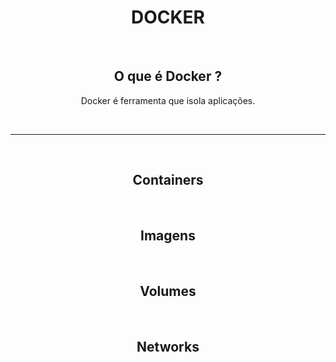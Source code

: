 <div align="center">

   **<h1>DOCKER</h1>** <br>

   **<h2>O que é Docker ? </h2>**

   <p>Docker é ferramenta que isola aplicações.</p> <br>

   <hr> <br>

   **<h2> Containers </h2>** <br>
  
   **<h2> Imagens </h2>** <br>

   **<h2> Volumes </h2>** <br>
  
   **<h2> Networks </h2>** <br>

</div>
